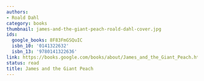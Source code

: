 ```yaml
---
authors:
- Roald Dahl
category: books
thumbnail: james-and-the-giant-peach-roald-dahl-cover.jpg
ids:
  google_books: 8F83FmGSQuIC
  isbn_10: '0141322632'
  isbn_13: '9780141322636'
link: https://books.google.com/books/about/James_and_the_Giant_Peach.html?hl=&id=8F83FmGSQuIC
status: read
title: James and the Giant Peach
---
```

